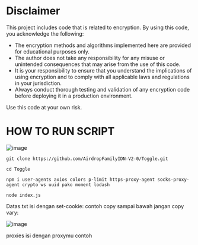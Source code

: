 # Disclaimer

This project includes code that is related to encryption. By using this code, you acknowledge the following:

- The encryption methods and algorithms implemented here are provided for educational purposes only. 
- The author does not take any responsibility for any misuse or unintended consequences that may arise from the use of this code.
- It is your responsibility to ensure that you understand the implications of using encryption and to comply with all applicable laws and regulations in your jurisdiction.
- Always conduct thorough testing and validation of any encryption code before deploying it in a production environment.

Use this code at your own risk.

# HOW TO RUN SCRIPT 
![image](https://github.com/user-attachments/assets/629f3350-f32f-411b-bba0-669590295e98)

```
git clone https://github.com/AirdropFamilyIDN-V2-0/Toggle.git
```
```
cd Toggle
```
```
npm i user-agents axios colors p-limit https-proxy-agent socks-proxy-agent crypto ws uuid pako moment lodash
```
```
node index.js
```

Datas.txt isi dengan set-cookie: contoh copy sampai bawah jangan copy vary:

![image](https://github.com/user-attachments/assets/9279ef3e-16cd-498c-90fe-52415687fbab) 

proxies isi dengan proxymu contoh 
